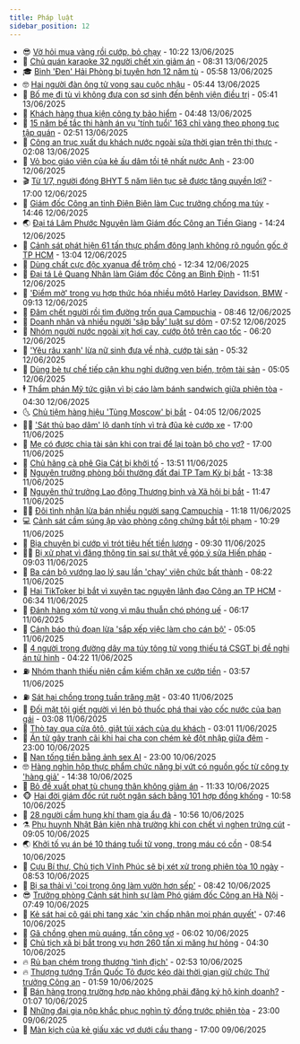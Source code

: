 ```yaml
---
title: Pháp luật
sidebar_position: 12
---
```


<!-- vnexpress-phap-luat:START -->
- 😎 [Vờ hỏi mua vàng rồi cướp, bỏ chạy](https://vnexpress.net/vo-hoi-mua-vang-roi-cuop-bo-chay-4898575.html) - 10:22 13/06/2025
- 🥰 [Chủ quán karaoke 32 người chết xin giảm án](https://vnexpress.net/chu-quan-karaoke-32-nguoi-chet-xin-giam-an-4898387.html) - 08:31 13/06/2025
- 🎓 [Bình &#39;Đen&#39; Hải Phòng bị tuyên hơn 12 năm tù](https://vnexpress.net/binh-den-hai-phong-bi-tuyen-hon-12-nam-tu-4898372.html) - 05:58 13/06/2025
- 🤓 [Hai người đàn ông tử vong sau cuộc nhậu](https://vnexpress.net/hai-nguoi-dan-ong-tu-vong-sau-cuoc-nhau-4898408.html) - 05:44 13/06/2025
- 🎊 [Bố mẹ đi tù vì không đưa con sơ sinh đến bệnh viện điều trị](https://vnexpress.net/bo-me-di-tu-vi-chua-benh-bang-tam-linh-khien-con-chet-4898402.html) - 05:41 13/06/2025
- 🙉 [Khách hàng thua kiện công ty bảo hiểm](https://vnexpress.net/khach-hang-thua-kien-cong-ty-bao-hiem-4898337.html) - 04:48 13/06/2025
- 🤡 [15 năm bế tắc thi hành án vụ &#39;tính tuổi&#39; 163 chỉ vàng theo phong tục tập quán](https://vnexpress.net/15-nam-be-tac-thi-hanh-an-vu-tinh-tuoi-163-chi-vang-theo-phong-tuc-tap-quan-4891630.html) - 02:51 13/06/2025
- 🗽 [Công an trục xuất du khách nước ngoài sửa thời gian trên thị thực](https://vnexpress.net/cong-an-truc-xuat-du-khach-nuoc-ngoai-sua-thoi-gian-tren-thi-thuc-4898223.html) - 02:08 13/06/2025
- 🌋 [Vỏ bọc giáo viên của kẻ ấu dâm tồi tệ nhất nước Anh](https://vnexpress.net/vo-boc-thay-giao-tieng-anh-cua-ke-lam-dung-200-tre-em-4898116.html) - 23:00 12/06/2025
- 🎬 [Từ 1/7, người đóng BHYT 5 năm liên tục sẽ được tăng quyền lợi?](https://vnexpress.net/tu-1-7-nguoi-dong-bhyt-5-nam-lien-tuc-se-duoc-tang-quyen-loi-4897527.html) - 17:00 12/06/2025
- 💯 [Giám đốc Công an tỉnh Điện Biên làm Cục trưởng chống ma túy](https://vnexpress.net/giam-doc-cong-an-tinh-dien-bien-lam-cuc-truong-chong-ma-tuy-4898169.html) - 14:46 12/06/2025
- 🌏 [Đại tá Lâm Phước Nguyên làm Giám đốc Công an Tiền Giang](https://vnexpress.net/dai-ta-lam-phuoc-nguyen-lam-giam-doc-cong-an-tien-giang-4898166.html) - 14:24 12/06/2025
- 🌊 [Cảnh sát phát hiện 61 tấn thực phẩm đông lạnh không rõ nguồn gốc ở TP HCM](https://vnexpress.net/canh-sat-phat-hien-61-tan-thuc-pham-dong-lanh-khong-ro-nguon-goc-o-tp-hcm-4898144.html) - 13:04 12/06/2025
- 💂 [Dùng chất cực độc xyanua để trộm chó](https://vnexpress.net/dung-chat-cuc-doc-xyanua-de-trom-cho-4898139.html) - 12:34 12/06/2025
- 🎡 [Đại tá Lê Quang Nhân làm Giám đốc Công an Bình Định](https://vnexpress.net/dai-ta-le-quang-nhan-lam-giam-doc-cong-an-binh-dinh-4898125.html) - 11:51 12/06/2025
- 🫶 [&#39;Điểm mờ&#39; trong vụ hợp thức hóa nhiều môtô Harley Davidson, BMW](https://vnexpress.net/diem-mo-trong-vu-hop-thuc-hoa-nhieu-moto-harley-davidson-bmw-4897955.html) - 09:13 12/06/2025
- 🐲 [Đâm chết người rồi tìm đường trốn qua Campuchia](https://vnexpress.net/dam-chet-nguoi-roi-tim-duong-tron-qua-campuchia-4897953.html) - 08:46 12/06/2025
- 🚀 [Doanh nhân và nhiều người &#39;sập bẫy&#39; luật sư dỏm](https://vnexpress.net/doanh-nhan-va-nhieu-nguoi-sap-bay-luat-su-dom-4897919.html) - 07:52 12/06/2025
- 🎊 [Nhóm người nước ngoài xịt hơi cay, cướp ôtô trên cao tốc](https://vnexpress.net/nhom-nguoi-nuoc-ngoai-xit-hoi-cay-cuop-oto-tren-cao-toc-4897905.html) - 06:20 12/06/2025
- 🤗 [&#39;Yêu râu xanh&#39; lừa nữ sinh đưa về nhà, cướp tài sản](https://vnexpress.net/yeu-rau-xanh-lua-nu-sinh-dua-ve-nha-cuop-tai-san-4897892.html) - 05:32 12/06/2025
- 🗽 [Dùng bè tự chế tiếp cận khu nghỉ dưỡng ven biển, trộm tài sản](https://vnexpress.net/dung-be-tu-che-tiep-can-khu-nghi-duong-ven-bien-trom-tai-san-4897878.html) - 05:05 12/06/2025
- 🕴 [Thẩm phán Mỹ tức giận vì bị cáo làm bánh sandwich giữa phiên tòa](https://vnexpress.net/tham-phan-tuc-gian-vi-bi-cao-lam-banh-sandwich-giua-phien-toa-4897860.html) - 04:30 12/06/2025
- 🌜 [Chủ tiệm hàng hiệu &#39;Tùng Moscow&#39; bị bắt](https://vnexpress.net/chu-tiem-hang-hieu-tung-moscow-bi-bat-4897824.html) - 04:05 12/06/2025
- 🧑‍🏫 [&#39;Sát thủ bạo dâm&#39; lộ danh tính vì trả đũa kẻ cướp xe](https://vnexpress.net/sat-thu-bao-dam-lo-danh-tinh-vi-tra-dua-ke-cuop-xe-4897626.html) - 17:00 11/06/2025
- 🦩 [Mẹ có được chia tài sản khi con trai để lại toàn bộ cho vợ?](https://vnexpress.net/me-co-duoc-chia-tai-san-khi-con-trai-de-lai-toan-bo-cho-vo-4896505.html) - 17:00 11/06/2025
- 💼 [Chủ hãng cà phê Gia Cát bị khởi tố](https://vnexpress.net/chu-hang-ca-phe-gia-cat-bi-khoi-to-4897640.html) - 13:51 11/06/2025
- 💫 [Nguyên trưởng phòng bồi thường đất đai TP Tam Kỳ bị bắt](https://vnexpress.net/nguyen-truong-phong-boi-thuong-dat-dai-tp-tam-ky-bi-bat-4897642.html) - 13:38 11/06/2025
- 🦅 [Nguyên thứ trưởng Lao động Thương binh và Xã hội bị bắt](https://vnexpress.net/nguyen-thu-truong-lao-dong-thuong-binh-va-xa-hoi-bi-bat-4894075.html) - 11:47 11/06/2025
- 🧑‍💻 [Đôi tình nhân lừa bán nhiều người sang Campuchia](https://vnexpress.net/doi-tinh-nhan-lua-ban-nhieu-nguoi-sang-campuchia-4897612.html) - 11:18 11/06/2025
- 💻 [Cảnh sát cầm súng ập vào phòng công chứng bắt tội phạm](https://vnexpress.net/canh-sat-cam-sung-ap-vao-phong-cong-chung-bat-toi-pham-4897599.html) - 10:29 11/06/2025
- 🤠 [Bịa chuyện bị cướp vì trót tiêu hết tiền lương](https://vnexpress.net/bia-chuyen-bi-cuop-vi-trot-tieu-het-tien-luong-4897561.html) - 09:30 11/06/2025
- 🧑‍🏫 [Bị xử phạt vì đăng thông tin sai sự thật về góp ý sửa Hiến pháp](https://vnexpress.net/bi-xu-phat-vi-dang-thong-tin-sai-su-that-ve-gop-y-sua-hien-phap-4897517.html) - 09:03 11/06/2025
- 🌈 [Ba cán bộ vướng lao lý sau lần &#39;chạy&#39; viên chức bất thành](https://vnexpress.net/ba-can-bo-vuong-lao-ly-sau-lan-chay-vien-chuc-bat-thanh-4897492.html) - 08:22 11/06/2025
- 🌮 [Hai TikToker bị bắt vì xuyên tạc nguyên lãnh đạo Công an TP HCM](https://vnexpress.net/hai-tiktoker-bi-bat-vi-xuyen-tac-nguyen-lanh-dao-cong-an-tp-hcm-4897440.html) - 06:34 11/06/2025
- 🐲 [Đánh hàng xóm tử vong vì mâu thuẫn chó phóng uế](https://vnexpress.net/danh-hang-xom-tu-vong-vi-mau-thuan-cho-phong-ue-4897438.html) - 06:17 11/06/2025
- 🧰 [Cảnh báo thủ đoạn lừa &#39;sắp xếp việc làm cho cán bộ&#39;](https://vnexpress.net/canh-bao-thu-doan-lua-sap-xep-viec-lam-cho-can-bo-4897329.html) - 05:05 11/06/2025
- 💄 [4 người trong đường dây ma túy tông tử vong thiếu tá CSGT bị đề nghị án tử hình](https://vnexpress.net/4-nguoi-trong-duong-day-ma-tuy-tong-tu-vong-thieu-ta-csgt-bi-de-nghi-an-tu-hinh-4897269.html) - 04:22 11/06/2025
- ⛽️ [Nhóm thanh thiếu niên cầm kiếm chặn xe cướp tiền](https://video.vnexpress.net/nhom-thanh-thieu-nien-cam-kiem-chan-xe-cuop-tien-4895905.html) - 03:57 11/06/2025
- ⛽️ [Sát hại chồng trong tuần trăng mật](https://vnexpress.net/co-dau-an-do-bi-cao-buoc-giet-chong-trong-tuan-trang-mat-4897359.html) - 03:40 11/06/2025
- 💂 [Đối mặt tội giết người vì lén bỏ thuốc phá thai vào cốc nước của bạn gái](https://vnexpress.net/len-bo-thuoc-pha-thai-vao-do-uong-cua-ban-gai-4897334.html) - 03:08 11/06/2025
- 🤔 [Thò tay qua cửa ôtô, giật túi xách của du khách](https://vnexpress.net/tho-tay-qua-cua-oto-giat-tui-xach-cua-du-khach-4897280.html) - 03:01 11/06/2025
- 🧐 [Án tử gây tranh cãi khi hai cha con chém kẻ đột nhập giữa đêm](https://vnexpress.net/an-tu-cua-hai-cha-con-chem-ke-dot-nhap-giua-dem-4897115.html) - 23:00 10/06/2025
- 🎃 [Nạn tống tiền bằng ảnh sex AI](https://vnexpress.net/nan-tong-tien-bang-anh-sex-ai-4896823.html) - 23:00 10/06/2025
- 🤓 [Hàng nghìn hộp thực phẩm chức năng bị vứt có nguồn gốc từ công ty &#39;hàng giả&#39;](https://vnexpress.net/hang-nghin-hop-thuc-pham-chuc-nang-bi-vut-co-nguon-goc-tu-cong-ty-hang-gia-4897142.html) - 14:38 10/06/2025
- 💃 [Bỏ đề xuất phạt tù chung thân không giảm án](https://vnexpress.net/bo-de-xuat-phat-tu-chung-than-khong-giam-an-4896972.html) - 11:33 10/06/2025
- 🐵 [Hai đời giám đốc rút ruột ngân sách bằng 101 hợp đồng khống](https://vnexpress.net/hai-doi-giam-doc-rut-ruot-ngan-sach-bang-101-hop-dong-khong-4897083.html) - 10:58 10/06/2025
- 🤖 [28 người cầm hung khí tham gia ẩu đả](https://vnexpress.net/28-nguoi-cam-hung-khi-tham-gia-au-da-4897033.html) - 10:56 10/06/2025
- ⚗️ [Phụ huynh Nhật Bản kiện nhà trường khi con chết vì nghẹn trứng cút](https://vnexpress.net/phu-huynh-nhat-ban-kien-nha-truong-khi-con-chet-vi-nghen-trung-cut-4896899.html) - 09:05 10/06/2025
- 🌏 [Khởi tố vụ án bé 10 tháng tuổi tử vong, trong máu có cồn](https://vnexpress.net/khoi-to-vu-an-be-10-thang-tuoi-tu-vong-trong-mau-co-con-4897020.html) - 08:54 10/06/2025
- 🦆 [Cựu Bí thư, Chủ tịch Vĩnh Phúc sẽ bị xét xử trong phiên tòa 10 ngày](https://vnexpress.net/cuu-bi-thu-chu-tich-vinh-phuc-se-bi-xet-xu-trong-phien-toa-10-ngay-4896923.html) - 08:53 10/06/2025
- 🐎 [Bị sa thải vì &#39;coi trọng ông làm vườn hơn sếp&#39;](https://vnexpress.net/bi-sa-thai-vi-coi-trong-ong-lam-vuon-hon-sep-4896918.html) - 08:42 10/06/2025
- 😎 [Trưởng phòng Cảnh sát hình sự làm Phó giám đốc Công an Hà Nội](https://vnexpress.net/truong-phong-canh-sat-hinh-su-lam-pho-giam-doc-cong-an-ha-noi-4896951.html) - 07:49 10/06/2025
- 💪 [Kẻ sát hại cô gái phi tang xác &#39;xin chấp nhận mọi phán quyết&#39;](https://vnexpress.net/ke-sat-hai-co-gai-phi-tang-xac-xin-chap-nhan-moi-phan-quyet-4896937.html) - 07:46 10/06/2025
- 🤡 [Gã chồng ghen mù quáng, tấn công vợ](https://vnexpress.net/ga-chong-ghen-mu-quang-tan-cong-vo-4896879.html) - 06:02 10/06/2025
- 🌁 [Chủ tịch xã bị bắt trong vụ hơn 260 tấn xi măng hư hỏng](https://vnexpress.net/chu-tich-xa-bi-bat-trong-vu-hon-200-tan-xi-mang-hu-hong-4896845.html) - 04:30 10/06/2025
- 🔥 [Rủ bạn chém trọng thương &#39;tình địch&#39;](https://vnexpress.net/ru-ban-chem-trong-thuong-tinh-dich-4896734.html) - 02:53 10/06/2025
- 🔥 [Thượng tướng Trần Quốc Tỏ được kéo dài thời gian giữ chức Thứ trưởng Công an](https://vnexpress.net/thuong-tuong-tran-quoc-to-duoc-keo-dai-thoi-gian-giu-chuc-thu-truong-cong-an-4896735.html) - 01:59 10/06/2025
- 👺 [Bán hàng trong trường hợp nào không phải đăng ký hộ kinh doanh?](https://vnexpress.net/ban-hang-trong-truong-hop-nao-khong-phai-dang-ky-ho-kinh-doanh-4896482.html) - 01:07 10/06/2025
- 🎊 [Những đại gia nộp khắc phục nghìn tỷ đồng trước phiên tòa](https://vnexpress.net/nhung-dai-gia-nop-khac-phuc-nghin-ty-dong-truoc-phien-toa-4896442.html) - 23:00 09/06/2025
- 🎊 [Màn kịch của kẻ giấu xác vợ dưới cầu thang](https://vnexpress.net/man-kich-cua-ke-giau-xac-vo-duoi-cau-thang-song-cung-6-nam-4896634.html) - 17:00 09/06/2025<!-- vnexpress-phap-luat:END -->
